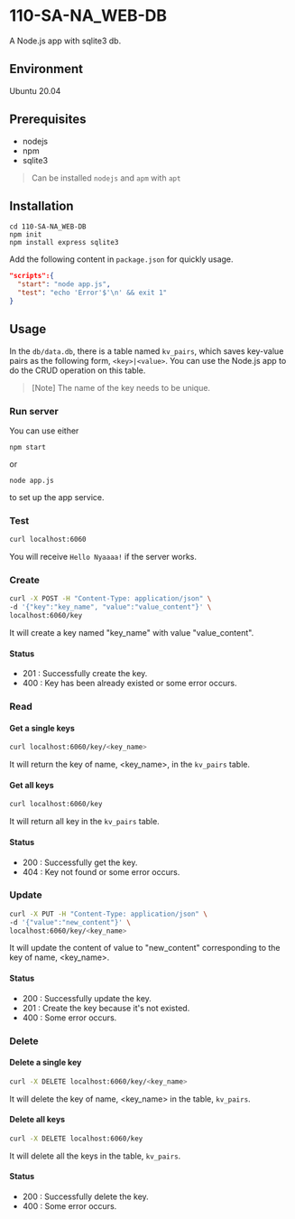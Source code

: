 # 110-SA-NA_WEB-DB
A Node.js app with sqlite3 db.

## Environment
Ubuntu 20.04

## Prerequisites
- nodejs
- npm
- sqlite3
> Can be installed `nodejs` and `apm` with `apt`

## Installation
```bash=
cd 110-SA-NA_WEB-DB
npm init
npm install express sqlite3
```
Add the following content in `package.json` for quickly usage.
```json
"scripts":{
  "start": "node app.js",
  "test": "echo 'Error'$'\n' && exit 1"
}
```

## Usage
In the `db/data.db`, there is a table named `kv_pairs`, which saves key-value pairs as the following form, `<key>|<value>`.
You can use the Node.js app to do the CRUD operation on this table.
> [Note]
> The name of the key needs to be unique.
### Run server
You can use either
```
npm start
```
or
```
node app.js
```
to set up the app service.
### Test
```bash
curl localhost:6060
```
You will receive `Hello Nyaaaa!` if the server works.
### Create
```bash
curl -X POST -H "Content-Type: application/json" \
-d '{"key":"key_name", "value":"value_content"}' \
localhost:6060/key
```
It will create a key named "key_name" with value "value_content".
#### Status
- 201 : Successfully create the key. 
- 400 : Key has been already existed or some error occurs.
### Read
#### Get a single keys
```bash
curl localhost:6060/key/<key_name>
```
It will return the key of name, <key_name>, in the `kv_pairs` table.
#### Get all keys
```bash
curl localhost:6060/key
```
It will return all key in the `kv_pairs` table.
#### Status
- 200 : Successfully get the key.
- 404 : Key not found or some error occurs.
### Update
```bash
curl -X PUT -H "Content-Type: application/json" \
-d '{"value":"new_content"}' \
localhost:6060/key/<key_name>
```
It will update the content of value to "new_content" corresponding to the key of name, <key_name>.
#### Status
- 200 : Successfully update the key.
- 201 : Create the key because it's not existed.
- 400 : Some error occurs.
### Delete
#### Delete a single key
```bash
curl -X DELETE localhost:6060/key/<key_name>
```
It will delete the key of name, <key_name> in the table, `kv_pairs`.
#### Delete all keys
```bash
curl -X DELETE localhost:6060/key
```
It will delete all the keys in the table, `kv_pairs`.
#### Status
- 200 : Successfully delete the key.
- 400 : Some error occurs.
